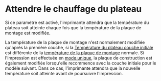 Attendre le chauffage du plateau
====
Si ce paramètre est activé, l'imprimante attendra que la température du plateau soit atteinte chaque fois que la température de la plaque de montage est modifiée.

La température de la plaque de montage n'est normalement modifiée qu'après la première couche, si la [Température du plateau couche initiale](../material/material_bed_temperature_layer_0.md) est différente de la [température de la plaque de montage](../material/material_bed_temperature.md) normale. Si l'impression est effectuée en [mode unique](../blackmagic/print_sequence.md), la plaque de construction est également modifiée lorsqu'elle recommence avec la couche initiale pour le modèle suivant. Dans ce cas, l'imprimante attendra que la nouvelle température soit atteinte avant de poursuivre l'impression.
